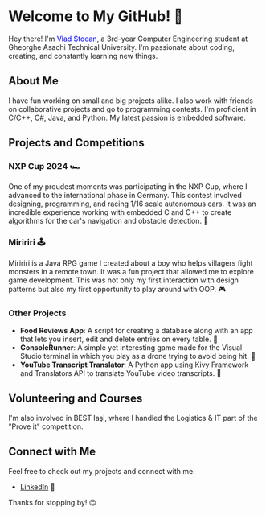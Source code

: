 # Welcome to My GitHub! 🎉

Hey there! I'm <span style="color:blue;">Vlad Stoean</span>, a 3rd-year Computer Engineering student at Gheorghe Asachi Technical University. I'm passionate about coding, creating, and constantly learning new things.

## About Me

I have fun working on small and big projects alike. I also work with friends on collaborative projects and go to programming contests. I'm proficient in C/C++, C#, Java, and Python. My latest passion is embedded software.

## Projects and Competitions

### NXP Cup 2024 🏎️
One of my proudest moments was participating in the NXP Cup, where I advanced to the international phase in Germany. This contest involved designing, programming, and racing 1/16 scale autonomous cars. It was an incredible experience working with embedded C and C++ to create algorithms for the car's navigation and obstacle detection. 🏁

### Miririri 🕹️
Miririri is a Java RPG game I created about a boy who helps villagers fight monsters in a remote town. It was a fun project that allowed me to explore game development. This was not only my first interaction with design patterns but also my first opportunity to play around with OOP. 🎮

### Other Projects
- **Food Reviews App**: A script for creating a database along with an app that lets you insert, edit and delete entries on every table. 🍔
- **ConsoleRunner**: A simple yet interesting game made for the Visual Studio terminal in which you play as a drone trying to avoid being hit. 🎲
- **YouTube Transcript Translator**: A Python app using Kivy Framework and Translators API to translate YouTube video transcripts. 🎥

## Volunteering and Courses
I'm also involved in BEST Iaşi, where I handled the Logistics & IT part of the "Prove it" competition.

## Connect with Me
Feel free to check out my projects and connect with me:
- [LinkedIn](https://www.linkedin.com/in/vlad-stoean-69364b208/) 💼

Thanks for stopping by! 😊
